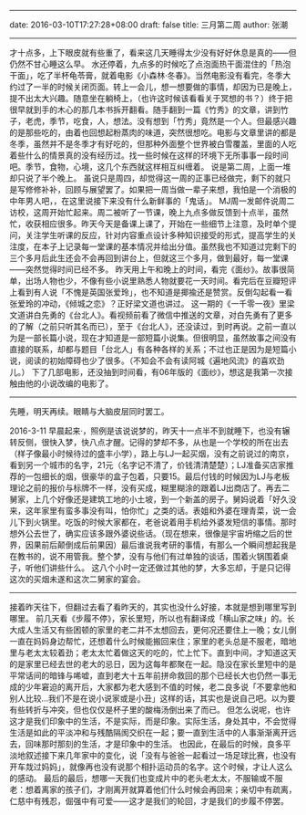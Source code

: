 
---

date: 2016-03-10T17:27:28+08:00
draft: false
title: 三月第二周
author: 张潮

---




才十点多，上下眼皮就有些重了，看来这几天睡得太少没有好好休息是真的——但仍然不甘心睡这么早。
水还停着，九点多的时候吃了点泡面热干面混住的「热泡干面」，吃了半杯龟苓膏，就着电影《小森林·冬春》。当然电影没有看完，冬季大约过了一半的时候关闭页面。转上一会儿，想一想要做的事情，却因为已是晚上，提不出太大兴趣。随意坐在躺椅上，（也许这时候该看看关于冥想的书？）终于把很早就到手的木心的那几本书拆开翻看。随手翻到一篇《竹秀》的文章，讲到竹子，老虎，季节，吃食，人，想法。没有想到「竹秀」竟然是一个人。但最感兴趣的是那些吃的，由着也回想起粉蒸肉的味道，突然很想吃。电影与文章里讲的都是冬季，虽然并不是冬季才有好吃的，但那种外面整个世界被白雪覆盖，里面的人吃着些什么的情景真的没有经历过。找一些时候在这样的环境下无所事事一段时间吧。季节，食物，心境，这几个东西就这样相互纠缠着。
说是第二周，上面一堆却只说了半个晚上。
虽说只是周四，却觉得这一周的正事已经做完，剩下的就只是写修修补补，回顾与展望罢了。如果把一周当做一辈子来想，我怕是一个消极的中年男人吧，，在这里说接下来没有什么新鲜事的「鬼话」。
MJ周一发邮件说周二访校，这周开始忙起来。周二被听了一节课，晚上九点多做反馈到十点半，虽然忙，收获相应很多。昨天今天是备课上课了，开始在一些细节上注意，及时单个提问，关注学生听课的反应，针对内容重点设计多种知识接受的形式，提高学生的关注度，在本子上记录每一堂课的基本情况并给出分值。虽然我也不知道过完剩下的三个多月后此生还会不会再回到讲台上，但就这三个多月，做到最好，每一堂课——突然觉得时间已经不多。
昨天用上午和晚上的时间，看完《面纱》。故事很简单，出场人物也少，不像有些小说里熟悉人物就要花一天时间。看完后在豆瓣短评上看到有人说「不愧是英国张爱玲」，也不知道是揶揄还是赞赏。反倒勾起看一看张爱玲的冲动，《倾城之恋》？正好梁文道也讲过。
这一期的《一千零一夜》里梁文道讲白先勇的《台北人》。看视频前看了微信中推送的文章，对白先勇有了更多的了解（之前只听其名而已），至于《台北人》，还没读过，到时再说。之前一直以为是一部长篇小说，现在才知道是一部短篇小说集。但很明显，虽然故事之间没有直接的联系，却都与题目「台北人」有各种各样的关系；不过也正是因为是短篇小说，阅读的初始障碍也少了很多。（不知会不会有读阿城《遍地风流》的喜欢劲儿。）
下了几部电影，还没抽到时间看，有06年版的《面纱》，想这是我第一次接触由他的小说改编的电影了。

----

先睡，明天再续。眼睛与大脑皮层同时罢工。

2016-3-11
早晨起来·，照例是该说说梦的，昨天十一点半不到就睡下，也没有辗转反侧，很快入梦，快八点才醒。记得的梦却不多，从也是一个学校的所在出去（样子像最小时候待过的盛丰小学），路上与LJ一起买烟，没有之前说过的南京，看到另一个城市的名字，21元（名字记不清了，价钱清清楚楚）；LJ准备买店家推荐的一包细长的烟，很豪华的盒子包着，只要15。最后付钱的时候因为LJ与老板理论之前的报价与标牌不一样，没有买成，糊里糊涂的跟着LJ出商店了。再去二舅家，上几个好像还是建筑工地的小土坡，到一个新盖的房子。舅妈说着「好久没来，这年家里有蛮多事没有叫，怕你忙」之类的话。表姐和外婆在理青菜，说一会儿下到火锅里。吃饭的时候大家都在，老爸说着用手机给外婆发短信的事情。那时想外公去世了，确实应该多跟外婆说些话。（现在想来，很像是宇宙坍缩之后的世界，因果前后颠倒成后前果因）最后谁说我考研的事情，有那么一个瞬间想起我是在教书的，说不用管我。整个梦，没有与他们有过单独的谈话，围着火锅围着桌子，听他们讲些什么。
这八个小时一定还做过其他的梦，大多忘却，于是只记得这次的买烟未遂和这次二舅家的宴会。

---------

接着昨天往下，但翻过去看了看昨天的，其实也没什么好接，本就是想到哪里写到哪里。
前几天看《步履不停》，家长里短，所以也有翻译成「横山家之味」的。长大成人生活又有些困顿的家里的老二并不太想回去，更何况还要住上一晚；女儿倒一直在妈妈身边帮忙，还想着什么时候能搬回来住；家里的老头总是不服老，暗地里与老太太较着劲；老太太忙着做这天的吃的，忙上忙下。直到中间，才知道这天的是家里已经去世的老大的忌日，因为这每年都聚在一起。隐没在家长里短中的是平常话间的暗锋与唏嘘，直到老大十五年前拼命救回的那个已经长大也仍然一事无成的少年窘迫的离开后，大家都为老大感到不值的时候，老二良多说「不要拿他和别人比较…我们不是在说小说家或是小丑」这样的话，其实也是说自己吧。以为要有些转折与冲突，但也仅仅是杯子里的酸梅汤倒出来了而已。
但怎么说呢，也许这才是我们印象中的生活，不是实际，而是印象。实际生活，身处其中，不会觉得生活是如此的平淡冲和与残酷隔阂交织在一起；要一直到生活中的人事渐渐离开远去，回味那时那刻的生活，才是印象中的生活。
也因此，在最后的时候，良多平淡地叙述接下来几年家中的变化，说「没有与爸爸一起看过一场足球比赛，也没有开车烖过妈妈」，就像再也没有说那个相扑运动员的名字。这个时候，才让人这么的感动。
最后的最后，想哪一天我们也变成片中的老头老太太，不服输或不服老：想着离家的孩子们，才刚离开就算着他们什么时候会再回来；亲切中有疏离，仁慈中有残忍，倔强中有可爱——这才是我们的轮回，才是我们的步履不停罢。